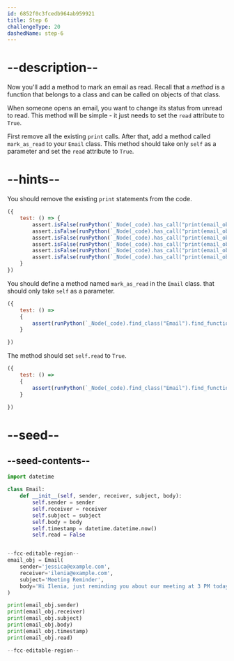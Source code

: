 ```yaml
---
id: 6852f0c3fcedb964ab959921
title: Step 6
challengeType: 20
dashedName: step-6
---
```


# --description--

<!-- split step into two parts
code removal in one, adding the method in the other -->

Now you'll add a method to mark an email as read. Recall that a *method* is a function that belongs to a class and can be called on objects of that class.

When someone opens an email, you want to change its status from unread to read. This method will be simple - it just needs to set the `read` attribute to `True`.

First remove all the existing `print` calls. After that, add a method called `mark_as_read` to your `Email` class. This method should take only `self` as a parameter and set the `read` attribute to `True`.

# --hints--

You should remove the existing `print` statements from the code.

```js
({
    test: () => {
        assert.isFalse(runPython(`_Node(_code).has_call("print(email_obj.sender)")`));
        assert.isFalse(runPython(`_Node(_code).has_call("print(email_obj.receiver)")`));
        assert.isFalse(runPython(`_Node(_code).has_call("print(email_obj.subject)")`));
        assert.isFalse(runPython(`_Node(_code).has_call("print(email_obj.body)")`));
        assert.isFalse(runPython(`_Node(_code).has_call("print(email_obj.timestamp)")`));
        assert.isFalse(runPython(`_Node(_code).has_call("print(email_obj.read)")`));
    }
})
```

You should define a method named `mark_as_read` in the `Email` class.
that should only take `self` as a parameter.

```js
({
    test: () => 
    {
        assert(runPython(`_Node(_code).find_class("Email").find_function("mark_as_read").has_args("self")`))
    }

})
```

The method should set `self.read` to `True`.

```js
({
    test: () => 
    {
        assert(runPython(`_Node(_code).find_class("Email").find_function("mark_as_read").find_variable("self.read").is_equivalent("self.read = True")`))
    }

})
```

# --seed--

## --seed-contents--

```py
import datetime

class Email:
    def __init__(self, sender, receiver, subject, body):
        self.sender = sender
        self.receiver = receiver
        self.subject = subject
        self.body = body
        self.timestamp = datetime.datetime.now()
        self.read = False


--fcc-editable-region--
email_obj = Email(
    sender='jessica@example.com',
    receiver='ilenia@example.com',
    subject='Meeting Reminder',
    body='Hi Ilenia, just reminding you about our meeting at 3 PM today.'
)

print(email_obj.sender)
print(email_obj.receiver)
print(email_obj.subject)
print(email_obj.body)
print(email_obj.timestamp)
print(email_obj.read)

--fcc-editable-region--
```
